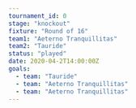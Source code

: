 ```yaml
---
tournament_id: 0
stage: "knockout"
fixture: "Round of 16"
team1: "Aeterno Tranquillitas"
team2: "Tauride"
status: "played"
date: 2020-04-2T14:00:00Z
goals:
  - team: "Tauride"
  - team: "Aeterno Tranquillitas"
  - team: "Aeterno Tranquillitas"
---
```

